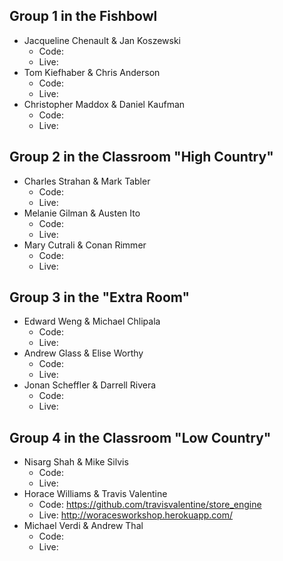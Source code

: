 ## Group 1 in the Fishbowl

* Jacqueline Chenault & Jan Koszewski
  * Code:
  * Live:
* Tom Kiefhaber & Chris Anderson
  * Code:
  * Live:
* Christopher Maddox & Daniel Kaufman
  * Code:
  * Live:

## Group 2 in the Classroom "High Country"

* Charles Strahan & Mark Tabler
  * Code:
  * Live:
* Melanie Gilman & Austen Ito
  * Code:
  * Live:
* Mary Cutrali & Conan Rimmer
  * Code:
  * Live:

## Group 3 in the "Extra Room"

* Edward Weng & Michael Chlipala
  * Code:
  * Live:
* Andrew Glass & Elise Worthy
  * Code:
  * Live:
* Jonan Scheffler & Darrell Rivera
  * Code:
  * Live:

## Group 4 in the Classroom "Low Country"

* Nisarg Shah & Mike Silvis
  * Code:
  * Live:
* Horace Williams & Travis Valentine
  * Code: https://github.com/travisvalentine/store_engine
  * Live: http://woracesworkshop.herokuapp.com/
* Michael Verdi & Andrew Thal
  * Code:
  * Live:
